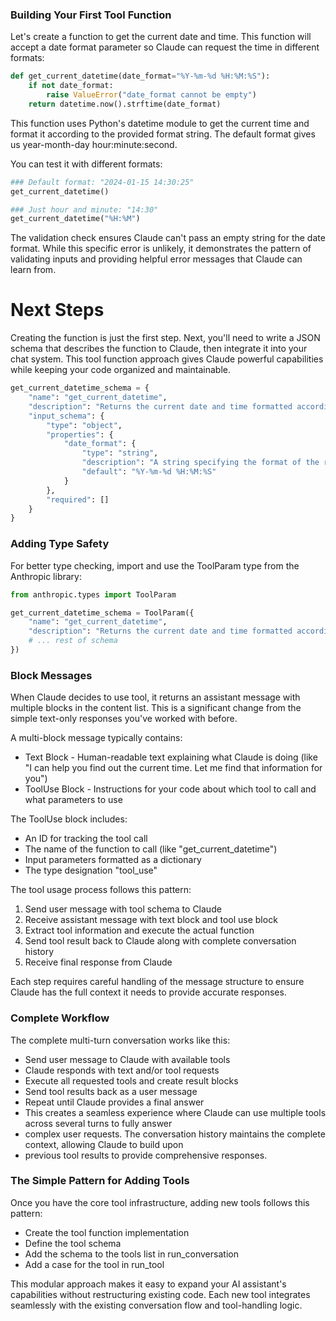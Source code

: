 ### Building Your First Tool Function
Let's create a function to get the current date and time. This function will accept a date format parameter so Claude can request the time in different formats:

```python
def get_current_datetime(date_format="%Y-%m-%d %H:%M:%S"):
    if not date_format:
        raise ValueError("date_format cannot be empty")
    return datetime.now().strftime(date_format)
```    

This function uses Python's datetime module to get the current time and format it according to the provided format string. The default format gives us year-month-day hour:minute:second.

You can test it with different formats:

```python
### Default format: "2024-01-15 14:30:25"
get_current_datetime()

### Just hour and minute: "14:30"
get_current_datetime("%H:%M")
```

The validation check ensures Claude can't pass an empty string for the date format. While this specific error is unlikely, it demonstrates the pattern of validating inputs and providing helpful error messages that Claude can learn from.

# Next Steps
Creating the function is just the first step. Next, you'll need to write a JSON schema that describes the function to Claude, then integrate it into your chat system. This tool function approach gives Claude powerful capabilities while keeping your code organized and maintainable.

```python
get_current_datetime_schema = {
    "name": "get_current_datetime",
    "description": "Returns the current date and time formatted according to the specified format",
    "input_schema": {
        "type": "object",
        "properties": {
            "date_format": {
                "type": "string",
                "description": "A string specifying the format of the returned datetime. Uses Python's strftime format codes.",
                "default": "%Y-%m-%d %H:%M:%S"
            }
        },
        "required": []
    }
}
```

### Adding Type Safety
For better type checking, import and use the ToolParam type from the Anthropic library:

```python
from anthropic.types import ToolParam

get_current_datetime_schema = ToolParam({
    "name": "get_current_datetime",
    "description": "Returns the current date and time formatted according to the specified format",
    # ... rest of schema
})
```

### Block Messages

When Claude decides to use tool, it returns an assistant message with multiple blocks in the content list. This is a significant change from the simple text-only responses you've worked with before.

A multi-block message typically contains:

- Text Block - Human-readable text explaining what Claude is doing (like "I can help you find out the current time. Let me find that information for you")
- ToolUse Block - Instructions for your code about which tool to call and what parameters to use

The ToolUse block includes:

- An ID for tracking the tool call
- The name of the function to call (like "get_current_datetime")
- Input parameters formatted as a dictionary
- The type designation "tool_use"

The tool usage process follows this pattern:

1. Send user message with tool schema to Claude
2. Receive assistant message with text block and tool use block
3. Extract tool information and execute the actual function
4. Send tool result back to Claude along with complete conversation history
5. Receive final response from Claude

Each step requires careful handling of the message structure to ensure Claude has the full context it needs to provide accurate responses.

### Complete Workflow
The complete multi-turn conversation works like this:

- Send user message to Claude with available tools
- Claude responds with text and/or tool requests
- Execute all requested tools and create result blocks
- Send tool results back as a user message
- Repeat until Claude provides a final answer
- This creates a seamless experience where Claude can use multiple tools across several turns to fully answer
- complex user requests. The conversation history maintains the complete context, allowing Claude to build upon 
- previous tool results to provide comprehensive responses.

### The Simple Pattern for Adding Tools
Once you have the core tool infrastructure, adding new tools follows this pattern:

- Create the tool function implementation
- Define the tool schema
- Add the schema to the tools list in run_conversation
- Add a case for the tool in run_tool

This modular approach makes it easy to expand your AI assistant's capabilities without restructuring existing code. Each new tool integrates seamlessly with the existing conversation flow and tool-handling logic.